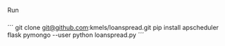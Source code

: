 Run
###

´´´
git clone git@github.com:kmels/loanspread.git
pip install apscheduler flask pymongo --user
python loanspread.py
´´´
